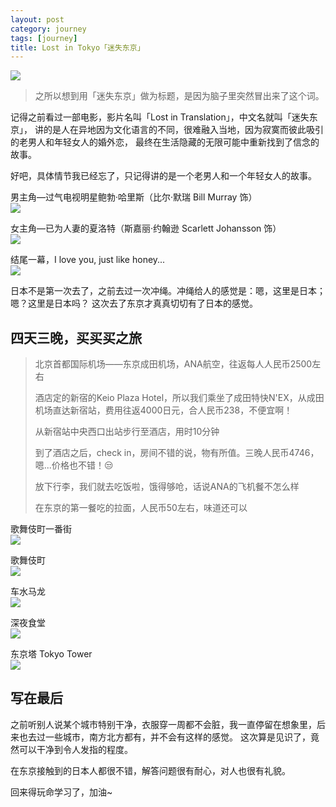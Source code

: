 ```yaml
---
layout: post
category: journey
tags: [journey]
title: Lost in Tokyo「迷失东京」
---
```


![]({{site.url}}/images/trip_tokyo_night_view4.jpg)

> 之所以想到用「迷失东京」做为标题，是因为脑子里突然冒出来了这个词。

记得之前看过一部电影，影片名叫「Lost in Translation」，中文名就叫「迷失东京」，
讲的是人在异地因为文化语言的不同，很难融入当地，因为寂寞而彼此吸引的老男人和年轻女人的婚外恋，
最终在生活隐藏的无限可能中重新找到了信念的故事。

好吧，具体情节我已经忘了，只记得讲的是一个老男人和一个年轻女人的故事。

男主角—过气电视明星鲍勃·哈里斯（比尔·默瑞 Bill Murray 饰）<br/>
![]({{site.url}}/images/p2212681619.jpg)

女主角—已为人妻的夏洛特（斯嘉丽·约翰逊 Scarlett Johansson 饰）<br/>
![]({{site.url}}/images/p2152618469.jpg)

结尾一幕，I love you, just like honey...<br/>
![]({{site.url}}/images/p492722246.jpg)

日本不是第一次去了，之前去过一次冲绳。冲绳给人的感觉是：嗯，这里是日本；嗯？这里是日本吗？
这次去了东京才真真切切有了日本的感觉。

## 四天三晚，买买买之旅

> 北京首都国际机场——东京成田机场，ANA航空，往返每人人民币2500左右
>
> 酒店定的新宿的Keio Plaza Hotel，所以我们乘坐了成田特快N'EX，从成田机场直达新宿站，费用往返4000日元，合人民币238，不便宜啊！
>
> 从新宿站中央西口出站步行至酒店，用时10分钟
>
> 到了酒店之后，check in，房间不错的说，物有所值。三晚人民币4746，嗯...价格也不错！😒
>
> 放下行李，我们就去吃饭啦，饿得够呛，话说ANA的飞机餐不怎么样
>
> 在东京的第一餐吃的拉面，人民币50左右，味道还可以
>

歌舞伎町一番街<br/>
![]({{site.url}}/images/trip_tokyo_night_view3.jpg)

歌舞伎町<br/>
![]({{site.url}}/images/trip_tokyo_night_view2.jpg)

车水马龙<br/>
![]({{site.url}}/images/trip_tokyo_night_view1.jpg)

深夜食堂<br/>
![]({{site.url}}/images/trip_tokyo_night_view5.jpg)

东京塔 Tokyo Tower<br/>
![]({{site.url}}/images/trip_tokyo_tower2.jpg)

## 写在最后

之前听别人说某个城市特别干净，衣服穿一周都不会脏，我一直停留在想象里，后来也去过一些城市，南方北方都有，并不会有这样的感觉。
这次算是见识了，竟然可以干净到令人发指的程度。

在东京接触到的日本人都很不错，解答问题很有耐心，对人也很有礼貌。

回来得玩命学习了，加油~
